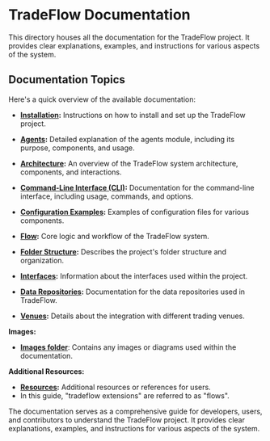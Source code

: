 # TradeFlow Documentation

This directory houses all the documentation for the TradeFlow project. It provides clear explanations, examples, and instructions for various aspects of the system.

## Documentation Topics

Here's a quick overview of the available documentation:

- **[Installation](install.md):** Instructions on how to install and set up the TradeFlow project.
- **[Agents](agents.md):** Detailed explanation of the agents module, including its purpose, components, and usage.
- **[Architecture](architecture.md):** An overview of the TradeFlow system architecture, components, and interactions.
- **[Command-Line Interface (CLI)](cli.md):** Documentation for the command-line interface, including usage, commands, and options.
- **[Configuration Examples](config_examples.md):** Examples of configuration files for various components.
- **[Flow](flow.md):** Core logic and workflow of the TradeFlow system.
- **[Folder Structure](folder_structure.md):** Describes the project's folder structure and organization.

- **[Interfaces](interfaces.md):** Information about the interfaces used within the project.
- **[Data Repositories](repositories.md):** Documentation for the data repositories used in TradeFlow.
- **[Venues](venues.md):** Details about the integration with different trading venues.

**Images:**

- **[Images folder](./images/)**: Contains any images or diagrams used within the documentation.

**Additional Resources:**

- **[Resources](resources.md):** Additional resources or references for users.
- In this guide, "tradeflow extensions" are referred to as "flows".

The documentation serves as a comprehensive guide for developers, users, and contributors to understand the TradeFlow project. It provides clear explanations, examples, and instructions for various aspects of the system.
